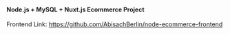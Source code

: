 #### Node.js + MySQL + Nuxt.js Ecommerce Project

Frontend Link: https://github.com/AbisachBerlin/node-ecommerce-frontend